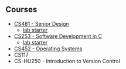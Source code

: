 ## Courses

- [CS481 - Senior Design](https://shanepanter.com/capstone)
  - [lab starter](https://github.com/shanep/capstone-starter)
- [CS253 - Software Development in C](https://shanepanter.com/c-devel)
  - [lab starter](https://github.com/shanep/c-devel-starter)
- [CS452 - Operating Systems](https://shanepanter.com/operating-systems)
- CS117
- CS-HU250 - Introduction to Version Control
